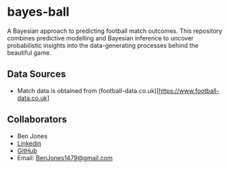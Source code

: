 # bayes-ball
A Bayesian approach to predicting football match outcomes. This repository combines predictive modelling and Bayesian inference to uncover probabilistic insights into the data-generating processes behind the beautiful game.

## Data Sources
 - Match data is obtained from (football-data.co.uk)[https://www.football-data.co.uk]

## Collaborators
- Ben Jones
 - [Linkedin](https://www.linkedin.com/in/benjonesdata/)
 - [GitHub](https://github.com/BenJonesData)
 - Email: BenJones1479@gmail.com
